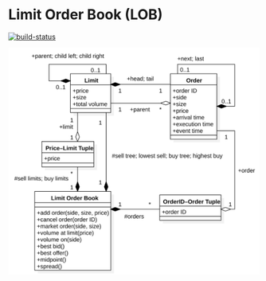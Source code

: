 # Limit Order Book (LOB)

[![build-status][]][build-server]

[build-status]: https://travis-ci.com/Kautenja/lob.svg
[build-server]: https://travis-ci.com/Kautenja/lob

![Limit order book](img/limit-order-book.svg)
